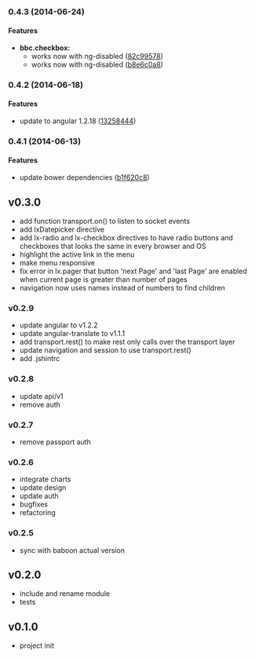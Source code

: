 <a name="0.4.3"></a>
### 0.4.3 (2014-06-24)


#### Features

* **bbc.checkbox:**
  * works now with ng-disabled ([82c99578](https://github.com/litixsoft/baboon-client/commit/82c99578875215a364a3a07e9be113cf2c40b92d))
  * works now with ng-disabled ([b8e6c0a8](https://github.com/litixsoft/baboon-client/commit/b8e6c0a86ce03d265e36831f3598e715d2ce3fc5))


<a name="0.4.2"></a>
### 0.4.2 (2014-06-18)


#### Features

* update to angular 1.2.18 ([13258444](https://github.com/litixsoft/baboon-client/commit/132584440db4be1f910cac5856134949b934f381))


<a name="0.4.1"></a>
### 0.4.1 (2014-06-13)


#### Features

* update bower dependencies ([b1f620c8](https://github.com/litixsoft/baboon-client/commit/b1f620c804457440df783b12845e8d8934a86b93))


## v0.3.0
* add function transport.on() to listen to socket events
* add lxDatepicker directive
* add lx-radio and lx-checkbox directives to have radio buttons and checkboxes that looks the same in every browser and OS
* highlight the active link in the menu
* make menu responsive
* fix error in lx.pager that button 'next Page' and 'last Page' are enabled when current page is greater than number of pages
* navigation now uses names instead of numbers to find children

### v0.2.9
* update angular to v1.2.2
* update angular-translate to v1.1.1
* add transport.rest() to make rest only calls over the transport layer
* update navigation and session to use transport.rest()
* add .jshintrc

### v0.2.8
* update api/v1
* remove auth

### v0.2.7
* remove passport auth

### v0.2.6
* integrate charts
* update design
* update auth
* bugfixes
* refactoring

### v0.2.5
* sync with baboon actual version

## v0.2.0
* include and rename module
* tests

## v0.1.0
*  project init
